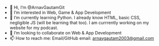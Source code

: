 - 👋 Hi, I’m @ArnavGautamGit
- 👀 I’m interested in Web, Game & App Development
- 🌱 I’m currently learning Python. I already know HTML, basic CSS, negligible JS (will be learning that too). I am currrently working on my website for my podcast.
- 💞️ I’m looking to collaborate on Web & App Development
- 📫 How to reach me: Email/GitHub
email: arnavgautam2003@gmail.com

<!---
ArnavGautamGit/ArnavGautamGit is a ✨ special ✨ repository because its `README.md` (this file) appears on your GitHub profile.
You can click the Preview link to take a look at your changes.
--->
